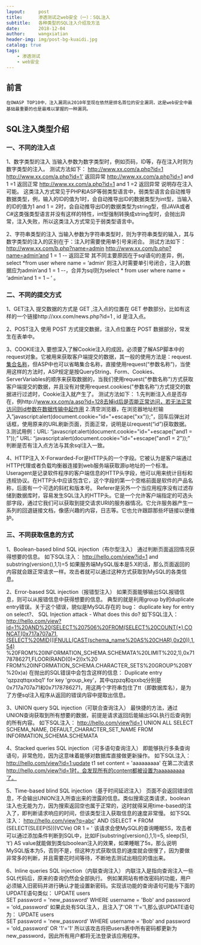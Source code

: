 ```yaml
---
layout:     post
title:      渗透测试之web安全（一）：SQL注入
subtitle:   各种类型的SQL注入介绍及方法
date:       2018-12-04
author:     wangxiatian
header-img: img/post-bg-kuaidi.jpg
catalog: true
tags:
    - 渗透测试
    - web安全
---
```


## 前言 

	在OWASP TOP10中，注入漏洞从2010年至现在依然是排名首位的安全漏洞，这是web安全中最基础最重要的也是最难以掌握的一种漏洞。

## SQL注入类型介绍

### 一、不同的注入点

1、数字类型的注入
当输入参数为数字类型时，例如页码，ID等，存在注入时则为数字类型的注入。
测试方法如下：
http://www.xx.com/a.php?id=1
http://www.xx.com/a.php?id=1’                      返回异常
http://www.xx.com/a.php?id=1 and 1 =1              返回正常
http://www.xx.com/a.php?id=1 and 1 =2              返回异常
说明存在注入可能。
这类注入方式常见于PHP和ASP等弱类型语言中，弱类型语言会自动推导数据类型，例，输入的ID的值为1时，会自动推导出ID的数据类型为int型，当输入的ID的值为1 and 1 = 2时，会自动推导出ID的数据类型为string型，但JAVA或者C#这类强类型语言并没有这样的特性，int型强制转换成string型时，会抛出异常，注入失败，所以这类注入方式常见于弱类型语言中。

2、字符串类型的注入
当输入参数为字符串类型时，则为字符串类型的输入，其与数字类型的注入的区别在于：注入时需要使用单引号来闭合。
测试方法如下：
http://www.xx.com/b.php?name=admin
http://www.xx.com/b.php?name=admin’and 1 = 1 --     返回正常
其不同主要原因在于sql语句的差异，例，select *from user where name = ‘admin’ 则注入时需要单引号闭合，注入的数据应为admin’and 1 = 1 --，合并为sql则为select * from user where name = ‘admin’and 1 = 1 – ‘ 。
	
### 二、不同的提交方式
1、GET注入
提交数据的方式是 GET ,注入点的位置在 GET 参数部分。比如有这样的一个链接http://xxx.com/news.php?id=1 , id 是注入点。

2、POST注入
使用 POST 方式提交数据，注入点位置在 POST 数据部分，常发生在表单中。

3、COOKIE注入
要想深入了解Cookie注入的成因，必须要了解ASP脚本中的request对象。它被用来获取客户端提交的数据，其一般的使用方法是：request.[集合名称](参数名称)，但ASP中也可以省略集合名称，直接使用request(“参数名称”)，当使用这样的方法时，ASP规定是按QueryString、Form、Cookies、ServerVariables的顺序来获取数据的，当我们使用request("参数名称")方式获取客户端提交的数据，并且没有对使用request.cookies("参数名称")方式提交的数据进行过滤时，Cookie注入就产生了。
测试方法如下：
1.先判断注入点是否存在，例http://www.xx.com/a.asp?id=128去掉id后是否能正常访问，若无法正常访问则id参数在数据传输中起作用
2.清空浏览器，在浏览器地址栏输入”javascript:alert(document.cookie="id="+escape("xx"));”，回车后弹出对话框，使用原来的URL刷新页面，页面正常，说明是以request(“id”)获取数据。
3.测试用例：URL: “javascript:alert(document.cookie="id="+escape("and1 = 1"));”
  URL: “javascript:alert(document.cookie="id="+escape("and1 = 2"));”
判断是否有注入点方法与其余sql注入一致。

4、HTTP注入
X-Forwarded-For是HTTP头的一个字段。它被认为是客户端通过HTTP代理或者负载均衡器连接到web服务端获取源ip地址的一个标准。
Useragent是记录软件程序的客户端信息的HTTP头字段，他可以用来统计目标和违规协议。在HTTP头中应该包含它，这个字段的第一个空格前面是软件的产品名称，后面有一个可选的斜杠和版本号。
Referer是另外一个当应用程序没有过滤存储到数据库时，容易发生SQL注入的HTTP头。它是一个允许客户端指定的可选头部字段，通过它我们可以获取到提交请求URI的服务器情况。它允许服务器产生一系列的回退链接文档，像感兴趣的内容，日志等。它也允许跟踪那些坏链接以便维护。

### 三、不同获取信息的方式
1、Boolean-based blind SQL injection（布尔型注入）
通过判断页面返回情况获得想要的信息。
如下SQL注入：
http://hello.com/view?id=1 and substring(version(),1,1)=5
如果服务端MySQL版本是5.X的话，那么页面返回的内容就会跟正常请求一样。攻击者就可以通过这种方式获取到MySQL的各类信息。
	
2、Error-based SQL injection（报错型注入）
如果页面能够输出SQL报错信息，则可以从报错信息中获得想要的信息。
典型的就是利用group by的duplicate entry错误。关于这个错误，貌似是MySQL存在的 bug： duplicate key for entry on select?、 SQL Injection attack - What does this do?
如下SQL注入：
http://hello.com/view?id=1%20AND%20(SELECT%207506%20FROM(SELECT%20COUNT(*),CONCAT(0x717a707a71,(SELECT%20MID((IFNULL(CAST(schema_name%20AS%20CHAR),0x20)),1,54)
%20FROM%20INFORMATION_SCHEMA.SCHEMATA%20LIMIT%202,1),0x7178786271,FLOOR(RAND(0)*2))x%20
FROM%20INFORMATION_SCHEMA.CHARACTER_SETS%20GROUP%20BY%20x)a)
在抛出的SQL错误中会包含这样的信息： Duplicate entry 'qzpzqttqxxbq1' for key 'group_key'，其中qzpzq和qxxbq分别是0x717a707a71和0x7178786271，用这两个字符串包住了tt（即数据库名），是为了方便sql注入程序从返回的错误内容中提取出信息。
	
3、UNION query SQL injection（可联合查询注入）
最快捷的方法，通过UNION查询获取到所有想要的数据，前提是请求返回后能输出SQL执行后查询到的所有内容。
如下SQL注入：
http://hello.com/view?id=1 UNION ALL SELECT SCHEMA_NAME, DEFAULT_CHARACTER_SET_NAME FROM INFORMATION_SCHEMA.SCHEMATA
	
4、Stacked queries SQL injection（可多语句查询注入）
即能够执行多条查询语句，非常危险，因为这意味着能够对数据库直接做更新操作。
如下SQL注入：
http://hello.com/view?id=1;update t1 set content = 'aaaaaaaaa'
在第二次请求 http://hello.com/view?id=1时，会发现所有的content都被设置为aaaaaaaaa了。
	
5、Time-based blind SQL injection（基于时间延迟注入）
页面不会返回错误信息，不会输出UNION注入所查出来的泄露的信息。类似搜索这类请求，boolean注入也无能为力，因为搜索返回空也属于正常的，这时就得采用time-based的注入了，即判断请求响应的时间，但该类型注入获取信息的速度非常慢。
如下SQL注入：
http://hello.com/view?q=abc' AND (SELECT * FROM (SELECT(SLEEP(5)))VCVe) OR 1 = '
该请求会使MySQL的查询睡眠5S，攻击者可以通过添加条件判断到SQL中，比如IF(substring(version(),1,1)=5, sleep(5), ‘t’) AS value就能做到类似boolean注入的效果，如果睡眠了5s，那么说明MySQL版本为5，否则不是，但这种方式获取信息的速度就会很慢了，因为要做非常多的判断，并且需要花时间等待，不断地去测试出相应的值出来。
	
6、Inline queries SQL injection（内联查询注入）
内联注入是指向查询注入一些SQL代码后，原来的查询仍然会全部执行。
例如某网站有修改密码的功能，用户必须输入旧密码并进行确认才能设置新密码。实现该功能的查询语句可能与下面的UPDATE语句类似：
UPDATE users  
SET password = 'new_password' 
WHERE username = 'Bob' and password = 'old_password' 
如果此处有SQL注入，且注入了'OR '1'='1,那么该UPDATE语句为：
UPDATE users  
SET password = 'new_password' 
WHERE username = 'Bob' and password = 'old_password' OR '1'='1' 
所以该攻击将把users表中所有密码都更新为new_password，因此所有用户都将无法登录该应用程序。
